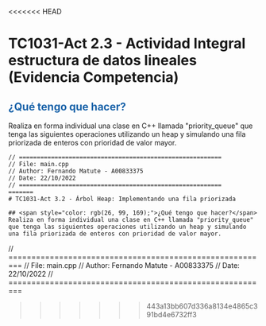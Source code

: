 <<<<<<< HEAD
# TC1031-Act 2.3 - Actividad Integral estructura de datos lineales (Evidencia Competencia)

## <span style="color: rgb(26, 99, 169);">¿Qué tengo que hacer?</span>
Realiza en forma individual una clase en C++ llamada "priority_queue" que tenga las siguientes operaciones utilizando un heap y simulando una fila priorizada de enteros con prioridad de valor mayor.
```
// =========================================================
// File: main.cpp
// Author: Fernando Matute - A00833375
// Date: 22/10/2022
// =========================================================
=======
# TC1031-Act 3.2 - Árbol Heap: Implementando una fila priorizada

## <span style="color: rgb(26, 99, 169);">¿Qué tengo que hacer?</span>
Realiza en forma individual una clase en C++ llamada "priority_queue" que tenga las siguientes operaciones utilizando un heap y simulando una fila priorizada de enteros con prioridad de valor mayor.
```
// =========================================================
// File: main.cpp
// Author: Fernando Matute - A00833375
// Date: 22/10/2022
// =========================================================
>>>>>>> 443a13bb607d336a8134e4865c391bd4e6732ff3
